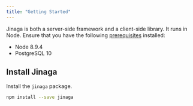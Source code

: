 ```yaml
---
title: "Getting Started"
---
```


Jinaga is both a server-side framework and a client-side library.
It runs in Node.
Ensure that you have the following [prerequisites](../installing-prerequisites) installed:

- Node 8.9.4
- PostgreSQL 10



## Install Jinaga


Install the `jinaga` package.

```bash
npm install --save jinaga
```
